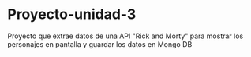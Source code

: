 # Proyecto-unidad-3
Proyecto que extrae datos de una API "Rick and Morty" para mostrar los personajes en pantalla y guardar los datos en Mongo DB
